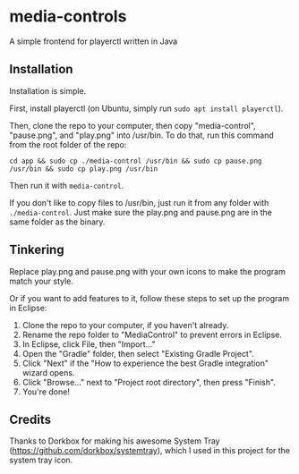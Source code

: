 # media-controls
A simple frontend for playerctl written in Java

## Installation
Installation is simple.

First, install playerctl (on Ubuntu, simply run `sudo apt install playerctl`).

Then, clone the repo to your computer, then 
copy "media-control", "pause.png", and "play.png" into /usr/bin.
To do that, run this command from the root folder of the repo:

`cd app && sudo cp ./media-control /usr/bin && sudo cp pause.png /usr/bin && sudo cp play.png /usr/bin`

Then run it with `media-control`.

If you don't like to copy files to /usr/bin, just run it from any folder with `./media-control`. Just make sure the play.png and pause.png are in the same folder as the binary.

## Tinkering
Replace play.png and pause.png with your own icons to make the program match your style.

Or if you want to add features to it, follow these steps to set up the program in Eclipse:
1. Clone the repo to your computer, if you haven't already.
2. Rename the repo folder to "MediaControl" to prevent errors in Eclipse.
3. In Eclipse, click File, then "Import..."
4. Open the "Gradle" folder, then select "Existing Gradle Project".
5. Click "Next" if the "How to experience the best Gradle integration" wizard opens.
6. Click "Browse..." next to "Project root directory", then press "Finish".
7. You're done!

## Credits
Thanks to Dorkbox for making his awesome System Tray (https://github.com/dorkbox/systemtray), which I used in this project for the system tray icon.
